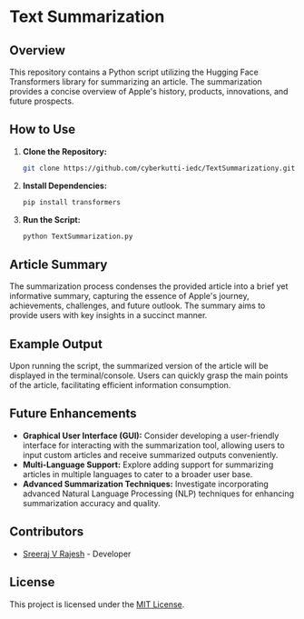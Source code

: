 # Text Summarization


## Overview
This repository contains a Python script utilizing the Hugging Face Transformers library for summarizing an article. The summarization provides a concise overview of Apple's history, products, innovations, and future prospects.

## How to Use
1. **Clone the Repository:**
   ```bash
   git clone https://github.com/cyberkutti-iedc/TextSummarizationy.git
   ```

2. **Install Dependencies:**
   ```bash
   pip install transformers
   ```

3. **Run the Script:**
   ```bash
   python TextSummarization.py
   ```

## Article Summary
The summarization process condenses the provided article into a brief yet informative summary, capturing the essence of Apple's journey, achievements, challenges, and future outlook. The summary aims to provide users with key insights in a succinct manner.

## Example Output
Upon running the script, the summarized version of the article will be displayed in the terminal/console. Users can quickly grasp the main points of the article, facilitating efficient information consumption.

## Future Enhancements
- **Graphical User Interface (GUI):** Consider developing a user-friendly interface for interacting with the summarization tool, allowing users to input custom articles and receive summarized outputs conveniently.
- **Multi-Language Support:** Explore adding support for summarizing articles in multiple languages to cater to a broader user base.
- **Advanced Summarization Techniques:** Investigate incorporating advanced Natural Language Processing (NLP) techniques for enhancing summarization accuracy and quality.

## Contributors
- [Sreeraj V Rajesh](https://github.com/cyberkutti-iedc) - Developer

## License
This project is licensed under the [MIT License](LICENSE).


